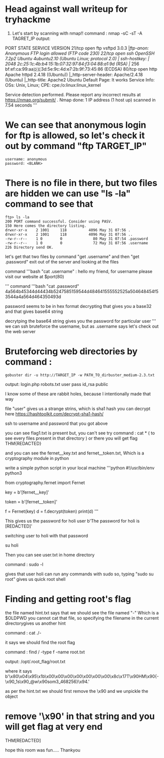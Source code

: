 # Head against wall writeup for tryhackme

1) Let's start by scanning with nmap!!
command :
nmap -sC -sT -A TAGRET_IP
output:

PORT   STATE SERVICE VERSION
21/tcp open  ftp     vsftpd 3.0.3
|_ftp-anon: Anonymous FTP login allowed (FTP code 230)
22/tcp open  ssh     OpenSSH 7.2p2 Ubuntu 4ubuntu2.10 (Ubuntu Linux; protocol 2.0)
| ssh-hostkey:
|   2048 2c:25:1c:4b:b4:15:1b:07:32:97:84:f3:04:88:a1:9d (RSA)
|_  256 bf:ef:ca:99:aa:de:3d:5e:9c:4d:e7:2b:9f:73:45:86 (ECDSA)
80/tcp open  http    Apache httpd 2.4.18 ((Ubuntu))
|_http-server-header: Apache/2.4.18 (Ubuntu)
|_http-title: Apache2 Ubuntu Default Page: It works
Service Info: OSs: Unix, Linux; CPE: cpe:/o:linux:linux_kernel

Service detection performed. Please report any incorrect results at https://nmap.org/submit/ .
Nmap done: 1 IP address (1 host up) scanned in 7.54 seconds
'''
# We can see that anonymous login for ftp is allowed, so let's check it out by command "ftp TARGET_IP"
	username: anonymous
	password: <BLANK>
# There is no file in there, but two files are hidden we can use "ls -la" command to see that
	ftp> ls -la
	200 PORT command successful. Consider using PASV.
	150 Here comes the directory listing.
	drwxr-xr-x    2 1001     118          4096 May 31 07:56 .
	drwxr-xr-x    2 1001     118          4096 May 31 07:56 ..
	-rw-r--r--    1 0        0              80 May 31 07:54 .password
	-rw-r--r--    1 0        0              72 May 31 07:56 .username
	226 Directory send OK.

let's get that two files by command "get .username" and then "get .password"
exit out of the server and looking at the files


command 
'''bash
"cat .username" :
	hello my friend,
                for username please visit our website at $port(80)

'''
command 
'''bash
"cat .password"
	4a564b45344d44434b5247585159544d484641555552525a504648454f53544a4a564d464350493d

password seems to be in hex format decrypting that gives you a base32 and that gives base64 string

decrytping the base64 string gives you the password for particular user
'''
 we can ssh bruteforce the username, but as .username says let's check out the web server


# Bruteforcing web directories by command :
	gobuster dir -u http://TARGET_IP -w PATH_TO_dirbuster_medium-2.3.txt 

output:
	login.php
	robots.txt
	user
	pass
	id_rsa
	public

I know some of these are rabbit holes, because I intentionally made that way

file "user" gives us a strange strins, which is sha1 hash
	you can decrypt here https://hashtoolkit.com/decrypt-sha1-hash/

ssh to username and password that you got above

you can see flag1.txt is present but, you can't see
try command : cat * ( to see every files present in that directory ) or 
there you will get flag THM{REDACTED}

and you can see the fernet__key.txt and fernet__token.txt, Which is a cryptography module in python

write a simple python script in your local machine
'''python
#!/usr/bin/env python3

from cryptography.fernet import Fernet

key = b'[fernet__key]'

token = b'[fernet__token]'

f = Fernet(key)
d = f.decrypt(token)
print(d)
'''


This gives us the password for holi user
b'The password for holi is [REDACTED]'

switching user to holi with that password

su holi

Then you can see user.txt in home directory

command : sudo -l

gives that user holi can run any commands with sudo
so, typing "sudo su root" gives us quick root shell


# Finding and getting root's flag

the file named hint.txt says that we should see the file named "-"
Which is a $OLDPWD you cannot cat that file, so specifying the filename in the current directorygives us another hint

command : cat ./-

it says we should find the root flag

command : find / -type f -name root.txt

output: /opt/.root_flag/root.txt

where it says b'\x80\x04\x95\x1b\x00\x00\x00\x00\x00\x00\x00\x8c\x17T\x90HM\x90{-\x90_1s\x90_@w\x90som3_468256}\x94.'

as per the hint.txt we should first remove the \x90 and we unpickle the object

# remove '\x90' in that string and you will get flag at very end 

THM[REDACTED]

hope this room was fun.....
Thankyou




